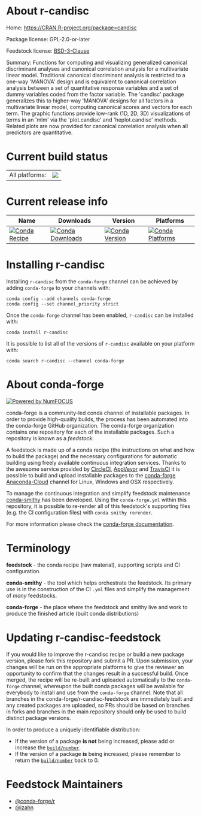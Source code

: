 About r-candisc
===============

Home: https://CRAN.R-project.org/package=candisc

Package license: GPL-2.0-or-later

Feedstock license: [BSD-3-Clause](https://github.com/conda-forge/r-candisc-feedstock/blob/master/LICENSE.txt)

Summary: Functions for computing and visualizing generalized canonical discriminant analyses and canonical correlation analysis for a multivariate linear model. Traditional canonical discriminant analysis is restricted to a one-way 'MANOVA' design and is equivalent to canonical correlation analysis between a set of quantitative response variables and a set of dummy variables coded from the factor variable. The 'candisc' package generalizes this to higher-way 'MANOVA' designs for all factors in a multivariate linear model, computing canonical scores and vectors for each term. The graphic functions provide low-rank (1D, 2D, 3D) visualizations of terms in an 'mlm' via the 'plot.candisc' and 'heplot.candisc' methods. Related plots are now provided for canonical correlation analysis when all predictors are quantitative.

Current build status
====================


<table><tr><td>All platforms:</td>
    <td>
      <a href="https://dev.azure.com/conda-forge/feedstock-builds/_build/latest?definitionId=13358&branchName=master">
        <img src="https://dev.azure.com/conda-forge/feedstock-builds/_apis/build/status/r-candisc-feedstock?branchName=master">
      </a>
    </td>
  </tr>
</table>

Current release info
====================

| Name | Downloads | Version | Platforms |
| --- | --- | --- | --- |
| [![Conda Recipe](https://img.shields.io/badge/recipe-r--candisc-green.svg)](https://anaconda.org/conda-forge/r-candisc) | [![Conda Downloads](https://img.shields.io/conda/dn/conda-forge/r-candisc.svg)](https://anaconda.org/conda-forge/r-candisc) | [![Conda Version](https://img.shields.io/conda/vn/conda-forge/r-candisc.svg)](https://anaconda.org/conda-forge/r-candisc) | [![Conda Platforms](https://img.shields.io/conda/pn/conda-forge/r-candisc.svg)](https://anaconda.org/conda-forge/r-candisc) |

Installing r-candisc
====================

Installing `r-candisc` from the `conda-forge` channel can be achieved by adding `conda-forge` to your channels with:

```
conda config --add channels conda-forge
conda config --set channel_priority strict
```

Once the `conda-forge` channel has been enabled, `r-candisc` can be installed with:

```
conda install r-candisc
```

It is possible to list all of the versions of `r-candisc` available on your platform with:

```
conda search r-candisc --channel conda-forge
```


About conda-forge
=================

[![Powered by NumFOCUS](https://img.shields.io/badge/powered%20by-NumFOCUS-orange.svg?style=flat&colorA=E1523D&colorB=007D8A)](http://numfocus.org)

conda-forge is a community-led conda channel of installable packages.
In order to provide high-quality builds, the process has been automated into the
conda-forge GitHub organization. The conda-forge organization contains one repository
for each of the installable packages. Such a repository is known as a *feedstock*.

A feedstock is made up of a conda recipe (the instructions on what and how to build
the package) and the necessary configurations for automatic building using freely
available continuous integration services. Thanks to the awesome service provided by
[CircleCI](https://circleci.com/), [AppVeyor](https://www.appveyor.com/)
and [TravisCI](https://travis-ci.com/) it is possible to build and upload installable
packages to the [conda-forge](https://anaconda.org/conda-forge)
[Anaconda-Cloud](https://anaconda.org/) channel for Linux, Windows and OSX respectively.

To manage the continuous integration and simplify feedstock maintenance
[conda-smithy](https://github.com/conda-forge/conda-smithy) has been developed.
Using the ``conda-forge.yml`` within this repository, it is possible to re-render all of
this feedstock's supporting files (e.g. the CI configuration files) with ``conda smithy rerender``.

For more information please check the [conda-forge documentation](https://conda-forge.org/docs/).

Terminology
===========

**feedstock** - the conda recipe (raw material), supporting scripts and CI configuration.

**conda-smithy** - the tool which helps orchestrate the feedstock.
                   Its primary use is in the construction of the CI ``.yml`` files
                   and simplify the management of *many* feedstocks.

**conda-forge** - the place where the feedstock and smithy live and work to
                  produce the finished article (built conda distributions)


Updating r-candisc-feedstock
============================

If you would like to improve the r-candisc recipe or build a new
package version, please fork this repository and submit a PR. Upon submission,
your changes will be run on the appropriate platforms to give the reviewer an
opportunity to confirm that the changes result in a successful build. Once
merged, the recipe will be re-built and uploaded automatically to the
`conda-forge` channel, whereupon the built conda packages will be available for
everybody to install and use from the `conda-forge` channel.
Note that all branches in the conda-forge/r-candisc-feedstock are
immediately built and any created packages are uploaded, so PRs should be based
on branches in forks and branches in the main repository should only be used to
build distinct package versions.

In order to produce a uniquely identifiable distribution:
 * If the version of a package **is not** being increased, please add or increase
   the [``build/number``](https://docs.conda.io/projects/conda-build/en/latest/resources/define-metadata.html#build-number-and-string).
 * If the version of a package **is** being increased, please remember to return
   the [``build/number``](https://docs.conda.io/projects/conda-build/en/latest/resources/define-metadata.html#build-number-and-string)
   back to 0.

Feedstock Maintainers
=====================

* [@conda-forge/r](https://github.com/conda-forge/r/)
* [@izahn](https://github.com/izahn/)

